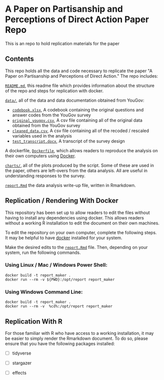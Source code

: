 # A Paper on Partisanship and Perceptions of Direct Action Paper Repo

This is an repo to hold replication materials for the paper

## Contents

This repo holds all the data and code necessary to replicate the paper "A Paper
on Partisanship and Perceptions of Direct Action." The repo includes:

[`README.md`](README.md), this readme file which provides information about the structure of the repo and steps for replication with docker.

[`data/`](data), all of the data and data documentation obtained from YouGov:

 * [`codebook.xlsx`](data/codebook.xlsx), A codebook containing the original questions and answer codes from the YouGov survey
 * [`original_yougov.csv`](data/original_yougov.csv), A csv file containing all of the original data obtained from the YouGov survey
 * [`cleaned_data.csv`](data/cleaned_data.csv), A csv file containing all of the recoded / rescaled variables used in the analysis
 * [`test_transcript.docx`](data/test_transcript.docx), A transcript of the survey design

A dockerfile, [`Dockerfile`](Dockerfile), which allows readers to reproduce the analysis on
their own computers using [Docker](https://www.docker.com/).


[`charts/`](charts), all of the plots produced by the script. Some of these are
used in the paper, others are left-overs from the data analysis. All are useful
in understanding responses to the survey.


[`report.Rmd`](report.Rmd) the data analysis write-up file, written in Rmarkdown.

## Replication / Rendering With Docker

This repository has been set up to allow readers to edit the files without
having to install any dependencies using docker. This allows readers without a
working R installation to edit the document on their own machines.

To edit the repository on your own computer, complete the following steps. It
may be helpful to have [docker](https://docs.docker.com/get-docker/) installed
for your system.

Make the desired edits to the [`report.Rmd`](report/report.Rmd) file.
Then, depending on your system, run the following commands.

### Using Linux / Mac / Windows Power Shell:

```
docker build -t report_maker .
docker run --rm -v ${PWD}:/opt/report report_maker
```
### Using Windows Command Line:

```
docker build -t report_maker .
docker run --rm -v  %cd%:/opt/report report_maker
```

## Replication With R

For those familiar with R who have access to a working installation, it may be easier to simply render the Rmarkdown document.
To do so, please ensure that you have the following packages installed:

* [ ] tidyverse
* [ ] stargazer
* [ ] effects


